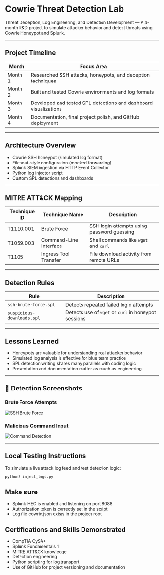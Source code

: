# Cowrie Threat Detection Lab

Threat Deception, Log Engineering, and Detection Development — A 4-month R&D project to simulate attacker behavior and detect threats using Cowrie Honeypot and Splunk.

---

## Project Timeline

| Month | Focus Area |
|-------|------------|
| Month 1 | Researched SSH attacks, honeypots, and deception techniques |
| Month 2 | Built and tested Cowrie environments and log formats |
| Month 3 | Developed and tested SPL detections and dashboard visualizations |
| Month 4 | Documentation, final project polish, and GitHub deployment |

---

## Architecture Overview

- Cowrie SSH honeypot (simulated log format)
- Filebeat-style configuration (mocked forwarding)
- Splunk SIEM ingestion via HTTP Event Collector
- Python log injector script
- Custom SPL detections and dashboards

---

## MITRE ATT&CK Mapping

| Technique ID | Technique Name | Description |
|--------------|----------------|-------------|
| T1110.001 | Brute Force | SSH login attempts using password guessing |
| T1059.003 | Command-Line Interface | Shell commands like `wget` and `curl` |
| T1105 | Ingress Tool Transfer | File download activity from remote URLs |

---

## Detection Rules

| Rule | Description |
|------|-------------|
| `ssh-brute-force.spl` | Detects repeated failed login attempts |
| `suspicious-downloads.spl` | Detects use of `wget` or `curl` in honeypot sessions |

---

## Lessons Learned

- Honeypots are valuable for understanding real attacker behavior
- Simulated log analysis is effective for blue team practice
- SPL detection writing shares many parallels with coding logic
- Presentation and documentation matter as much as engineering

---

## 📸 Detection Screenshots

### Brute Force Attempts
![SSH Brute Force]()

### Malicious Command Input
![Command Detection]()

---

## Local Testing Instructions

To simulate a live attack log feed and test detection logic:

```bash
python3 inject_logs.py

```

## Make sure
- Splunk HEC is enabled and listening on port 8088
- Authorization token is correctly set in the script
- Log file cowrie.json exists in the project root

## Certifications and Skills Demonstrated
  - CompTIA CySA+
  - Splunk Fundamentals 1
  - MITRE ATT&CK knowledge
  - Detection engineering
  - Python scripting for log transport
  - Use of GitHub for project versioning and documentation
